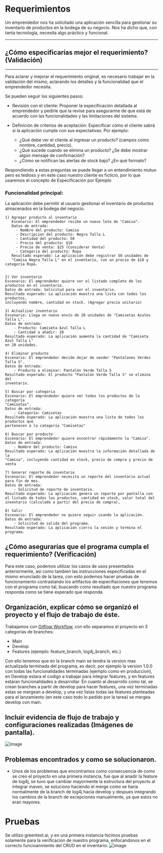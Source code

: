 # Requerimientos
Un emprendedor nos ha solicitado una aplicación sencilla para gestionar su inventario de productos en la bodega de su negocio. 
Nos ha dicho que, con tanta tecnología, necesita algo práctico y funcional.

---
## ¿Cómo especificarías mejor el requerimiento? (Validación)

---
Para aclarar y mejorar el requerimiento original, es necesario trabajar en la validación del mismo, aclarando los detalles y la funcionalidad que el emprendedor necesita.

Se pueden seguir los siguientes pasos:
- Revisión con el cliente: Proponer la especificación detallada al emprendedor y 
  pedirle que la revise para asegurarme de que está de acuerdo con las funcionalidades 
  y las limitaciones del sistema.

- Definición de criterios de aceptación: Especificar cómo el cliente sabrá si la aplicación cumple con sus expectativas. 
  Por ejemplo:
   - ¿Qué debe ver el cliente al ingresar un producto? (campos como nombre, cantidad, precio).
   - ¿Qué sucede cuando se elimina un producto? ¿Se debe mostrar algún mensaje de confirmación?
   - ¿Cómo se notifican las alertas de stock bajo? ¿En qué formato?
 
Respondiendo a estas preguntas se puede llegar a un entendimiento mutuo pero es tedioso y en este caso nuestro cliente es ficticio,
por lo que usaremos el concepto de Especificación por Ejemplo
### Funcionalidad principal:
La aplicación debe permitir al usuario gestionar el inventario de productos almacenados en la bodega del negocio.
```
1) Agregar producto al inventario
   Escenario: El emprendedor recibe un nuevo lote de "Camisa".
   Datos de entrada:
     - Nombre del producto: Camisa 
     - Descripcion del producto: Negra Talla L
     - Cantidad del producto: 50
     - Precio del producto: $10
     - Precio de venta: $25 (Considerar Venta)
     - Categoria del producto: Ropa
   Resultado esperado: La aplicación debe registrar 50 unidades de 
   "Camisa Negra Talla L" en el inventario, con un precio de $10 y categoría Ropa.
   
```
```
2) Ver inventario
Escenario: El emprendedor quiere ver el listado completo de los 
productos en el inventario.
Datos de entrada: Solicitud para ver el inventario.
Resultado esperado: La aplicación muestra una lista con todos los productos, 
incluyendo nombre, cantidad en stock. (Agregar precio unitario)
```
```
3) Actualizar inventario
Escenario: Llega un nuevo envío de 20 unidades de "Camisetas Azules Talla L".
Datos de entrada:
    - Producto: Camiseta Azul Talla L
    - Cantidad a añadir: 20
Resultado esperado: La aplicación aumenta la cantidad de "Camiseta Azul Talla L"
en 20 unidades.
```

```
4) Eliminar producto
Escenario: El emprendedor decide dejar de vender "Pantalones Verdes Talla S".
Datos de entrada:
    - Producto a eliminar: Pantalón Verde Talla S
Resultado esperado: El producto "Pantalón Verde Talla S" se elimina del
inventario.
```
```
5) Buscar por categoria
Escenario: El emprendedor quiere ver todos los productos de la categoría 
"Camisetas".
Datos de entrada:
    - Categoría: Camisetas
Resultado esperado: La aplicación muestra una lista de todos los productos que
pertenecen a la categoría "Camisetas"
```
```
6) Buscar por producto
Escenario: El emprendedor quiere encontrar rápidamente la "Camisa".
Datos de entrada:
    - Nombre del producto: Camisa
Resultado esperado: La aplicación muestra la información detallada de la
"Camisa", incluyendo cantidad en stock, precio de compra y precio de venta
```
```
7) Generar reporte de inventario
Escenario: El emprendedor necesita un reporte del inventario actual para fin de mes.
Datos de entrada:
    - Solicitud de reporte de inventario.
Resultado esperado: La aplicación genera un reporte por pantalla con el listado de todos los productos, cantidad en stock, valor total del inventario (calculado a partir del precio de compra), 
```
```
8) Salir
Escenario: El emprendedor no quiere seguir usando la aplicación.
Datos de entrada:
    - Solicitud de salida del programa.
Resultado esperado: La aplicación cierra la sesión y termina el programa.
```

## ¿Cómo asegurarías que el programa cumpla el requerimiento? (Verificación)
Para este caso, podemos utilizar los casos de usos presentados anteriormente, asi como tambien las instrucciones especificadas en el mismo enunciado de la tarea, con esto podemos hacer pruebas de funcionamiento contrastando los artifactos de especifiaciones que tenemos con el programa como tal, buscando como resultado que nuestro programa responda como se tiene esperado que responda.

## Organización, explicar cómo se organizó el proyecto y el flujo de trabajo de éste.
Trabajamos con [Gitflow Workflow](https://www.atlassian.com/git/tutorials/comparing-workflows/gitflow-workflow#:~:text=What%20is%20Gitflow%3F,lived%20branches%20and%20larger%20commits.), con ello separamos el proyecto en 3 categorias de branches:
  - Main
  - Develop
  - Features (ejemplo: feature_branch, log4j_branch, etc.)

    
Con ello tenemos que en la branch main se tendra la version mas actualizada terminada del programa, es decir, por ejemplo la version 1.0.0 con todas las funcionalidades terminadas (ejemplo como en produccion), en Develop estara el codigo a trabajar para integrar features, y en features estaran funcionalidades a desarrollar.
En cuanto al desarrollo como tal, se crean branches a partir de develop para hacer features, una vez terminadas estas se mergean a develop, y una vez listas todas las features planteadas para el lanzamiento (en este caso todo lo pedido por la tarea) se mergea develop con main. 

## Incluir evidencia de flujo de trabajo y configuraciones realizadas (Imágenes de pantalla).
![image](https://github.com/user-attachments/assets/6f308cc6-3bea-4d9e-ac48-44a68e829787)

## Problemas encontrados y como se solucionaron.
- Unos de los problemas que encontramos como consecuencia de como se creo el proyecto en una primera instancia, fue que al anadir la feature de log4j, se tuvo que cambiar mayormente la estructura del proyecto al integrar maven, se soluciono haciendo el merge como se haria normalmente de la branch de log4j hacia develop y despues integrando los cambios de la branch de excepciones manualmente, ya que estos no eran mayores.

# Pruebas
Se utilizo greentest.ai, y en una primera instancia hicimos pruebas solamente para la verificacion de nuestro programa, enfocandonos en el correcto funcioanmiento del CRUD en el inventario:
![image](https://github.com/user-attachments/assets/61b1331d-c87b-4e75-aebf-93423a047e79)

